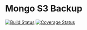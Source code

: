 # Mongo S3 Backup

[![Build Status](https://travis-ci.org/jonathas/mongo-s3-backup.svg?branch=master)](https://travis-ci.org/jonathas/mongo-s3-backup) [![Coverage Status](https://coveralls.io/repos/github/jonathas/mongo-s3-backup/badge.svg?branch=master)](https://coveralls.io/github/jonathas/mongo-s3-backup?branch=master)